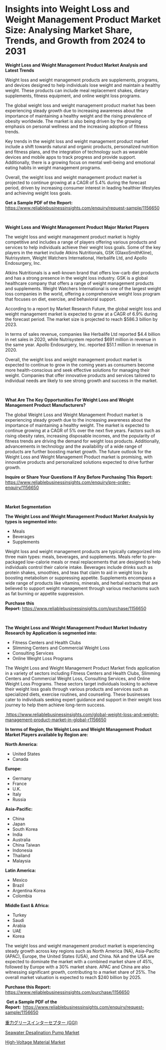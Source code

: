 <p><h1>Insights into Weight Loss and Weight Management Product Market Size: Analysing Market Share, Trends, and Growth from 2024 to 2031</h1></p><p><strong>Weight Loss and Weight Management Product Market Analysis and Latest Trends</strong></p>
<p><p>Weight loss and weight management products are supplements, programs, and devices designed to help individuals lose weight and maintain a healthy weight. These products can include meal replacement shakes, dietary supplements, fitness equipment, and online weight loss programs.</p><p>The global weight loss and weight management product market has been experiencing steady growth due to increasing awareness about the importance of maintaining a healthy weight and the rising prevalence of obesity worldwide. The market is also being driven by the growing emphasis on personal wellness and the increasing adoption of fitness trends.</p><p>Key trends in the weight loss and weight management product market include a shift towards natural and organic products, personalized nutrition and fitness plans, and the integration of technology such as wearable devices and mobile apps to track progress and provide support. Additionally, there is a growing focus on mental well-being and emotional eating habits in weight management programs.</p><p>Overall, the weight loss and weight management product market is projected to continue growing at a CAGR of 5.4% during the forecast period, driven by increasing consumer interest in leading healthier lifestyles and achieving weight loss goals.</p></p>
<p><strong>Get a Sample PDF of the Report:&nbsp;</strong> <a href="https://www.reliablebusinessinsights.com/enquiry/request-sample/1156650">https://www.reliablebusinessinsights.com/enquiry/request-sample/1156650</a></p>
<p>&nbsp;</p>
<p><strong>Weight Loss and Weight Management Product Major Market Players</strong></p>
<p><p>The weight loss and weight management product market is highly competitive and includes a range of players offering various products and services to help individuals achieve their weight loss goals. Some of the key players in the market include Atkins Nutritionals, GSK (GlaxoSmithKline), Nutrisystem, Weight Watchers International, Herbalife Ltd, and Apollo Endosurgery, Inc.</p><p>Atkins Nutritionals is a well-known brand that offers low-carb diet products and has a strong presence in the weight loss industry. GSK is a global healthcare company that offers a range of weight management products and supplements. Weight Watchers International is one of the largest weight loss companies in the world, offering a comprehensive weight loss program that focuses on diet, exercise, and behavioral support.</p><p>According to a report by Market Research Future, the global weight loss and weight management market is expected to grow at a CAGR of 6.9% during the forecast period. The market size is projected to reach $586.3 billion by 2023.</p><p>In terms of sales revenue, companies like Herbalife Ltd reported $4.4 billion in net sales in 2020, while Nutrisystem reported $691 million in revenue in the same year. Apollo Endosurgery, Inc. reported $51.1 million in revenue in 2020.</p><p>Overall, the weight loss and weight management product market is expected to continue to grow in the coming years as consumers become more health-conscious and seek effective solutions for managing their weight. Companies that offer innovative products and services tailored to individual needs are likely to see strong growth and success in the market.</p></p>
<p>&nbsp;</p>
<p><strong>What Are The Key Opportunities For Weight Loss and Weight Management Product Manufacturers?</strong></p>
<p><p>The global Weight Loss and Weight Management Product market is experiencing steady growth due to the increasing awareness about the importance of maintaining a healthy weight. The market is expected to continue growing at a CAGR of 5% over the next five years. Factors such as rising obesity rates, increasing disposable incomes, and the popularity of fitness trends are driving the demand for weight loss products. Additionally, advancements in technology and the availability of a wide range of products are further boosting market growth. The future outlook for the Weight Loss and Weight Management Product market is promising, with innovative products and personalized solutions expected to drive further growth.</p></p>
<p><strong>Inquire or Share Your Questions If Any Before Purchasing This Report:</strong> <a href="https://www.reliablebusinessinsights.com/enquiry/pre-order-enquiry/1156650">https://www.reliablebusinessinsights.com/enquiry/pre-order-enquiry/1156650</a></p>
<p>&nbsp;</p>
<p><strong>Market Segmentation</strong></p>
<p><strong>The Weight Loss and Weight Management Product Market Analysis by types is segmented into:</strong></p>
<p><ul><li>Meals</li><li>Beverages</li><li>Supplements</li></ul></p>
<p><p>Weight loss and weight management products are typically categorized into three main types: meals, beverages, and supplements. Meals refer to pre-packaged low-calorie meals or meal replacements that are designed to help individuals control their calorie intake. Beverages include drinks such as protein shakes, smoothies, and teas that claim to aid in weight loss by boosting metabolism or suppressing appetite. Supplements encompass a wide range of products like vitamins, minerals, and herbal extracts that are believed to support weight management through various mechanisms such as fat burning or appetite suppression.</p></p>
<p><strong>Purchase this Report:&nbsp;</strong><a href="https://www.reliablebusinessinsights.com/purchase/1156650">https://www.reliablebusinessinsights.com/purchase/1156650</a></p>
<p>&nbsp;</p>
<p><strong>The Weight Loss and Weight Management Product Market Industry Research by Application is segmented into:</strong></p>
<p><ul><li>Fitness Centers and Health Clubs</li><li>Slimming Centers and Commercial Weight Loss</li><li>Consulting Services</li><li>Online Weight Loss Programs</li></ul></p>
<p><p>The Weight Loss and Weight Management Product Market finds application in a variety of sectors including Fitness Centers and Health Clubs, Slimming Centers and Commercial Weight Loss, Consulting Services, and Online Weight Loss Programs. These sectors target individuals looking to achieve their weight loss goals through various products and services such as specialized diets, exercise routines, and counseling. These businesses cater to individuals seeking expert guidance and support in their weight loss journey to help them achieve long-term success.</p></p>
<p><a href="https://www.reliablebusinessinsights.com/global-weight-loss-and-weight-management-product-market-in-global-r1156650">&nbsp;https://www.reliablebusinessinsights.com/global-weight-loss-and-weight-management-product-market-in-global-r1156650</a></p>
<p><strong>In terms of Region, the Weight Loss and Weight Management Product Market Players available by Region are:</strong></p>
<p>
    <p> <strong> North America: </strong>
        <ul>
            <li>United States</li>
            <li>Canada</li>
        </ul>
        </p> 
    <p> <strong> Europe: </strong>
        <ul>
            <li>Germany</li>
            <li>France</li>
            <li>U.K.</li>
            <li>Italy</li>
            <li>Russia</li>
        </ul>
        </p> 
    <p> <strong> Asia-Pacific: </strong>
        <ul>
            <li>China</li>
            <li>Japan</li>
            <li>South Korea</li>
            <li>India</li>
            <li>Australia</li>
            <li>China Taiwan</li>
            <li>Indonesia</li>
            <li>Thailand</li>
            <li>Malaysia</li>
        </ul>
        </p> 
    <p> <strong> Latin America: </strong>
        <ul>
            <li>Mexico</li>
            <li>Brazil</li>
            <li>Argentina Korea</li>
            <li>Colombia</li>
        </ul>
        </p> 
    <p> <strong> Middle East & Africa: </strong>
        <ul>
            <li>Turkey</li>
            <li>Saudi</li>
            <li>Arabia</li>
            <li>UAE</li>
            <li>Korea</li>
        </ul>
    </p>
    </p>
<p><p>The weight loss and weight management product market is experiencing steady growth across key regions such as North America (NA), Asia-Pacific (APAC), Europe, the United States (USA), and China. NA and the USA are expected to dominate the market with a combined market share of 45%, followed by Europe with a 30% market share. APAC and China are also witnessing significant growth, contributing to a market share of 25%. The overall market valuation is expected to reach $240 billion by 2025.</p></p>
<p><strong>Purchase this Report: </strong><a href="https://www.reliablebusinessinsights.com/purchase/1156650">https://www.reliablebusinessinsights.com/purchase/1156650</a></p>
<p>&nbsp;<strong>Get a Sample PDF of the Report:&nbsp;&nbsp;</strong><a href="https://www.reliablebusinessinsights.com/enquiry/request-sample/1156650">https://www.reliablebusinessinsights.com/enquiry/request-sample/1156650</a></p>
<p><strong></strong></p>
<p><p><a href="https://github.com/roulaayoub-saad/Market-Research-Report-List-1/blob/main/403279388153.md">重力グリースインターセプター (GGI)</a></p><p><a href="https://github.com/HenrietteMills1/Market-Research-Report-List-1/blob/main/seawater-desalination-pump-market.md">Seawater Desalination Pump Market</a></p><p><a href="https://github.com/marthawweekle/Market-Research-Report-List-1/blob/main/high-voltage-material-market.md">High-Voltage Material Market</a></p></p>